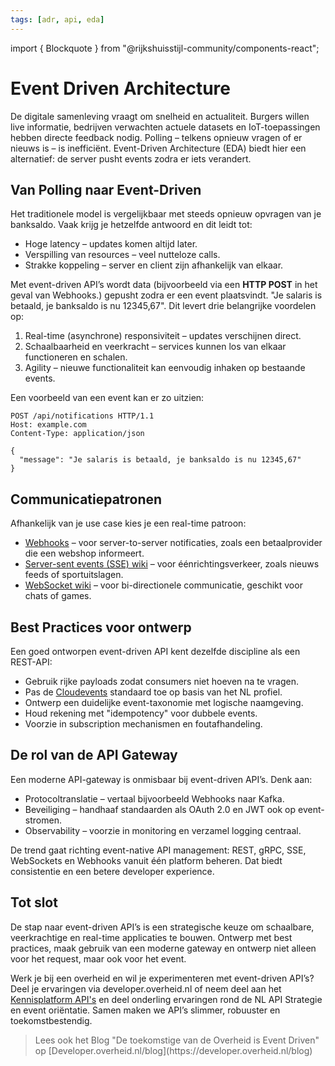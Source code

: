```yaml
---
tags: [adr, api, eda]
---
```


import { Blockquote } from "@rijkshuisstijl-community/components-react";

# Event Driven Architecture

De digitale samenleving vraagt om snelheid en actualiteit. Burgers willen live informatie, bedrijven verwachten actuele datasets en IoT-toepassingen hebben directe feedback nodig. Polling – telkens opnieuw vragen of er nieuws is – is inefficiënt. Event-Driven Architecture (EDA) biedt hier een alternatief: de server pusht events zodra er iets verandert.

## Van Polling naar Event-Driven

Het traditionele model is vergelijkbaar met steeds opnieuw opvragen van je banksaldo. Vaak krijg je hetzelfde antwoord en dit leidt tot:

- Hoge latency – updates komen altijd later.
- Verspilling van resources – veel nutteloze calls.
- Strakke koppeling – server en client zijn afhankelijk van elkaar.

Met event-driven API’s wordt data (bijvoorbeeld via een **HTTP POST** in het geval van Webhooks.) gepusht zodra er een event plaatsvindt. "Je salaris is betaald, je banksaldo is nu 12345,67". Dit levert drie belangrijke voordelen op:

1. Real-time (asynchrone) responsiviteit – updates verschijnen direct.
2. Schaalbaarheid en veerkracht – services kunnen los van elkaar functioneren en schalen.
3. Agility – nieuwe functionaliteit kan eenvoudig inhaken op bestaande events.

Een voorbeeld van een event kan er zo uitzien:

```HTTP
POST /api/notifications HTTP/1.1
Host: example.com
Content-Type: application/json

{
  "message": "Je salaris is betaald, je banksaldo is nu 12345,67"
}
```

## Communicatiepatronen

Afhankelijk van je use case kies je een real-time patroon:

- [Webhooks](./webhooks.md) – voor server-to-server notificaties, zoals een betaalprovider die een webshop informeert.
- [Server-sent events (SSE) wiki](https://en.wikipedia.org/wiki/Server-sent_events) – voor éénrichtingsverkeer, zoals nieuws feeds of sportuitslagen.
- [WebSocket wiki](https://en.wikipedia.org/wiki/WebSocket) – voor bi-directionele communicatie, geschikt voor chats of games.

## Best Practices voor ontwerp

Een goed ontworpen event-driven API kent dezelfde discipline als een REST-API:

- Gebruik rijke payloads zodat consumers niet hoeven na te vragen.
- Pas de [Cloudevents](./cloudevents.md) standaard toe op basis van het NL profiel.
- Ontwerp een duidelijke event-taxonomie met logische naamgeving.
- Houd rekening met "idempotency" voor dubbele events.
- Voorzie in subscription mechanismen en foutafhandeling.

## De rol van de API Gateway

Een moderne API-gateway is onmisbaar bij event-driven API’s. Denk aan:

- Protocoltranslatie – vertaal bijvoorbeeld Webhooks naar Kafka.
- Beveiliging – handhaaf standaarden als OAuth 2.0 en JWT ook op event-stromen.
- Observability – voorzie in monitoring en verzamel logging centraal.

De trend gaat richting event-native API management: REST, gRPC, SSE, WebSockets en Webhooks vanuit één platform beheren. Dat biedt consistentie en een betere developer experience.

## Tot slot

De stap naar event-driven API’s is een strategische keuze om schaalbare, veerkrachtige en real-time applicaties te bouwen. Ontwerp met best practices, maak gebruik van een moderne gateway en ontwerp niet alleen voor het request, maar ook voor het event.

Werk je bij een overheid en wil je experimenteren met event-driven API’s? Deel je ervaringen via developer.overheid.nl of neem deel aan het [Kennisplatform API's](https://developer.overheid.nl/communities/kennisplatform-apis/) en deel onderling ervaringen rond de NL API Strategie en event oriëntatie. Samen maken we API’s slimmer, robuuster en toekomstbestendig.

<Blockquote
  variation="pink-background"
  attribution="- Developer.overheid.nl/blog -"
>
Lees ook het Blog "De toekomstige van de Overheid is Event Driven" op [Developer.overheid.nl/blog](https://developer.overheid.nl/blog)
</Blockquote>
